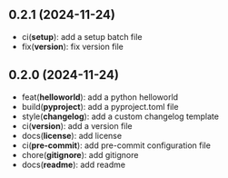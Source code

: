 ## 0.2.1 (2024-11-24)


- ci(**setup**): add a setup batch file<br>
- fix(**version**): fix version file<br>

## 0.2.0 (2024-11-24)


- feat(**helloworld**): add a python helloworld<br>
- build(**pyproject**): add a pyproject.toml file<br>
- style(**changelog**): add a custom changelog template<br>
- ci(**version**): add a version file<br>
- docs(**license**): add license<br>
- ci(**pre-commit**): add pre-commit configuration file<br>
- chore(**gitignore**): add gitignore<br>
- docs(**readme**): add readme<br>
